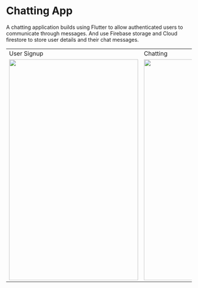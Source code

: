 # Chatting App
A chatting application builds using Flutter to allow authenticated users to communicate through messages. And use Firebase storage and Cloud firestore to store user details and their chat messages. 

<table>
  <tr>
    <td>User Signup</td>
    <td>Chatting</td>
  </tr>
  <tr>
    <td><img src="https://user-images.githubusercontent.com/62495202/102128724-4cc46580-3e74-11eb-8c35-ada3b09e1ffc.gif" height="600" width="350" /></td>
    <td><img src="https://user-images.githubusercontent.com/62495202/102128841-75e4f600-3e74-11eb-91f3-e9965140fc5b.gif" height="600" width="350" /></td>
  </tr>
</table>
